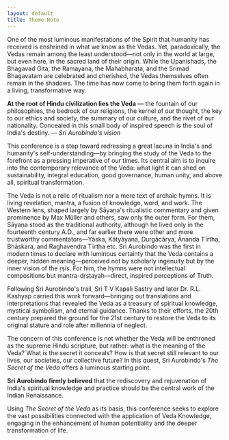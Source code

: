 ```yaml
---
layout: default
title: Theme Note
---
```


<div class="prose prose-lg max-w-none space-y-6">
  <p>One of the most luminous manifestations of the Spirit that humanity has received is enshrined in what we know as the Vedas. Yet, paradoxically, the Vedas remain among the least understood—not only in the world at large, but even here, in the sacred land of their origin. While the Upanishads, the Bhagavad Gita, the Ramayana, the Mahabharata, and the Srimad Bhagavatam are celebrated and cherished, the Vedas themselves often remain in the shadows. The time has now come to bring them forth again in a living, transformative way.</p>

  <div class="bg-green-50 border-l-4 border-green-600 pl-4 py-4">
    <p><strong>At the root of Hindu civilization lies the Veda</strong> — the fountain of our philosophies, the bedrock of our religions, the kernel of our thought, the key to our ethics and society, the summary of our culture, and the rivet of our nationality. Concealed in this small body of inspired speech is the soul of India's destiny. — <em>Sri Aurobindo's vision</em></p>
  </div>

  <p>This conference is a step toward redressing a great lacuna in India's and humanity's self-understanding—by bringing the study of the Veda to the forefront as a pressing imperative of our times. Its central aim is to inquire into the contemporary relevance of the Veda: what light it can shed on sustainability, integral education, good governance, human unity, and above all, spiritual transformation.</p>

  <p>The Veda is not a relic of ritualism nor a mere text of archaic hymns. It is living revelation, mantra, a fusion of knowledge, word, and work. The Western lens, shaped largely by Sāyaṇa's ritualistic commentary and given prominence by Max Müller and others, saw only the outer form. For them, Sāyaṇa stood as the traditional authority, although he lived only in the fourteenth century A.D., and far earlier there were other and more trustworthy commentators—Yāska, Kātyāyana, Durgācārya, Ānanda Tīrtha, Bhāskara, and Raghavendra Tīrtha etc. Sri Aurobindo was the first in modern times to declare with luminous certainty that the Veda contains a deeper, hidden meaning—perceived not by scholarly ingenuity but by the inner vision of the ṛṣis. For him, the hymns were not intellectual compositions but mantra-dṛṣṭayaḥ—direct, inspired perceptions of Truth.</p>

  <p>Following Sri Aurobindo's trail, Sri T V Kapali Sastry and later Dr. R.L. Kashyap carried this work forward—bringing out translations and interpretations that revealed the Veda as a treasury of spiritual knowledge, mystical symbolism, and eternal guidance. Thanks to their efforts, the 20th century prepared the ground for the 21st century to restore the Veda to its original stature and role after millennia of neglect.</p>

  <div class="bg-green-50 border-l-4 border-green-600 pl-4 py-4">
    <p>The concern of this conference is not whether the Veda will be enthroned as the supreme Hindu scripture, but rather: what is the meaning of the Veda? What is the secret it conceals? How is that secret still relevant to our lives, our societies, our collective future? In this quest, Sri Aurobindo's <em>The Secret of the Veda</em> offers a luminous starting point.</p>
  </div>

  <div class="bg-green-50 border-l-4 border-green-600 pl-4 py-4">
    <p><strong>Sri Aurobindo firmly believed</strong> that the rediscovery and rejuvenation of India's spiritual knowledge and practice should be the central work of the Indian Renaissance.</p>
  </div>

  <p>Using <em>The Secret of the Veda</em> as its basis, this conference seeks to explore the vast possibilities connected with the application of Veda Knowledge, engaging in the enhancement of human potentiality and the deeper transformation of life.</p>
</div>